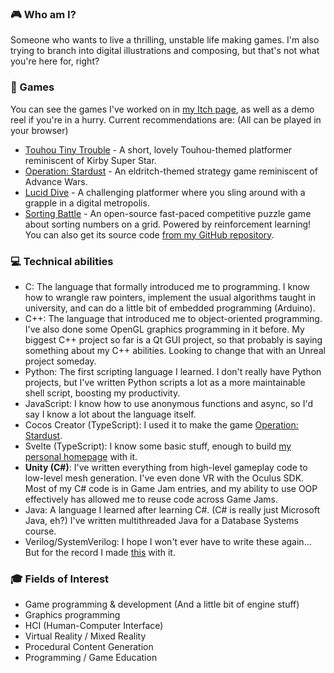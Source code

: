 ### :video_game: Who am I?
Someone who wants to live a thrilling, unstable life making games. I'm also trying to branch into digital illustrations and composing, but that's not what you're here for, right?

### :space_invader: Games 
You can see the games I've worked on in [my Itch page](https://chocola-mint.itch.io/), as well as a demo reel if you're in a hurry. Current recommendations are: (All can be played in your browser)
* [Touhou Tiny Trouble](https://chocola-mint.itch.io/touhou-tiny-trouble) - A short, lovely Touhou-themed platformer reminiscent of Kirby Super Star.
* [Operation: Stardust](https://chocola-mint.itch.io/operation-stardust) - An eldritch-themed strategy game reminiscent of Advance Wars.
* [Lucid Dive](https://chocola-mint.itch.io/lucid-dive) - A challenging platformer where you sling around with a grapple in a digital metropolis.
* [Sorting Battle](https://chocola-mint.itch.io/sorting-battle) - An open-source fast-paced competitive puzzle game about sorting numbers on a grid. Powered by reinforcement learning! You can also get its source code [from my GitHub repository](https://github.com/chocola-mint/Sorting-Battle).

### :computer: Technical abilities
- C: The language that formally introduced me to programming. I know how to wrangle raw pointers, implement the usual algorithms taught in university, and can do a little bit of embedded programming (Arduino).
- C++: The language that introduced me to object-oriented programming. I've also done some OpenGL graphics programming in it before. My biggest C++ project so far is a Qt GUI project, so that probably is saying something about my C++ abilities. Looking to change that with an Unreal project someday.
- Python: The first scripting language I learned. I don't really have Python projects, but I've written Python scripts a lot as a more maintainable shell script, boosting my productivity.
- JavaScript: I know how to use anonymous functions and async, so I'd say I know a lot about the language itself.
- Cocos Creator (TypeScript): I used it to make the game [Operation: Stardust](https://chocola-mint.itch.io/operation-stardust).
- Svelte (TypeScript): I know some basic stuff, enough to build [my personal homepage](https://chocola-mint.github.io/) with it.
- **Unity (C#)**: I've written everything from high-level gameplay code to low-level mesh generation. I've even done VR with the Oculus SDK. Most of my C# code is in Game Jam entries, and my ability to use OOP effectively has allowed me to reuse code across Game Jams.
- Java: A language I learned after learning C#. (C# is really just Microsoft Java, eh?) I've written multithreaded Java for a Database Systems course.
- Verilog/SystemVerilog: I hope I won't ever have to write these again... But for the record I made [this](https://github.com/chocola-mint/Dance-Invaders) with it.

### :mortar_board: Fields of Interest
- Game programming & development (And a little bit of engine stuff)
- Graphics programming
- HCI (Human-Computer Interface)
- Virtual Reality / Mixed Reality
- Procedural Content Generation
- Programming / Game Education

